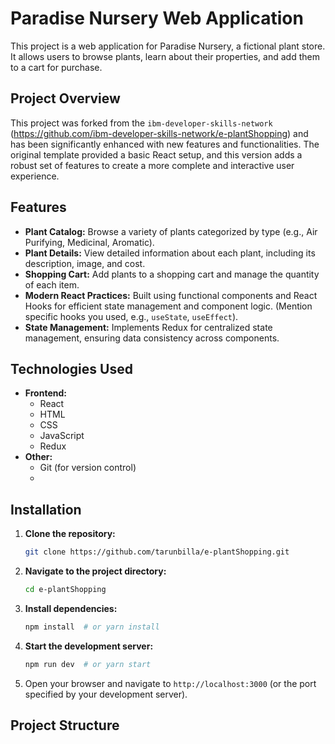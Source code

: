 # Paradise Nursery Web Application

This project is a web application for Paradise Nursery, a fictional plant store. It allows users to browse plants, learn about their properties, and add them to a cart for purchase.

## Project Overview

This project was forked from the `ibm-developer-skills-network` (https://github.com/ibm-developer-skills-network/e-plantShopping) and has been significantly enhanced with new features and functionalities. The original template provided a basic React setup, and this version adds a robust set of features to create a more complete and interactive user experience.

## Features

- **Plant Catalog:** Browse a variety of plants categorized by type (e.g., Air Purifying, Medicinal, Aromatic).
- **Plant Details:** View detailed information about each plant, including its description, image, and cost.
- **Shopping Cart:** Add plants to a shopping cart and manage the quantity of each item.
- **Modern React Practices:** Built using functional components and React Hooks for efficient state management and component logic. (Mention specific hooks you used, e.g., `useState`, `useEffect`).
- **State Management:** Implements Redux for centralized state management, ensuring data consistency across components.

## Technologies Used

- **Frontend:**
  - React
  - HTML
  - CSS
  - JavaScript
  - Redux
- **Other:**
  - Git (for version control)
  -

## Installation

1.  **Clone the repository:**

    ```bash
    git clone https://github.com/tarunbilla/e-plantShopping.git
    ```

2.  **Navigate to the project directory:**

    ```bash
    cd e-plantShopping
    ```

3.  **Install dependencies:**

    ```bash
    npm install  # or yarn install
    ```

4.  **Start the development server:**

    ```bash
    npm run dev  # or yarn start
    ```

5.  Open your browser and navigate to `http://localhost:3000` (or the port specified by your development server).

## Project Structure
